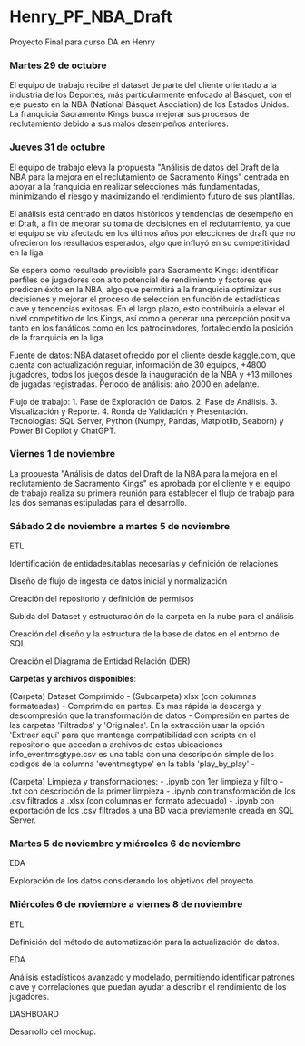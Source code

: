 # Henry_PF_NBA_Draft
Proyecto Final para curso DA en Henry

### Martes 29 de octubre
El equipo de trabajo recibe el dataset de parte del cliente orientado a la industria de los Deportes, más particularmente enfocado al Básquet, con el eje puesto en la NBA (National Básquet Asociation) de los Estados Unidos. La franquicia Sacramento Kings busca mejorar sus procesos de reclutamiento debido a sus malos desempeños anteriores.

### Jueves 31 de octubre
El equipo de trabajo eleva la propuesta "Análisis de datos del Draft de la NBA para la mejora en el reclutamiento de Sacramento Kings" centrada en apoyar a la franquicia en realizar selecciones más fundamentadas, minimizando el riesgo y maximizando el rendimiento futuro de sus plantillas.

El análisis está centrado en datos históricos y tendencias de desempeño en el Draft, a fin de mejorar su toma de decisiones en el reclutamiento, ya que el equipo se vio afectado en los últimos años por elecciones de draft que no ofrecieron los resultados esperados, algo que influyó en su competitividad en la liga.

Se espera como resultado previsible para Sacramento Kings: identificar perfiles de jugadores con alto potencial de rendimiento y factores que predicen éxito en la NBA, algo que permitirá a la franquicia optimizar sus decisiones y mejorar el proceso de selección en función de estadísticas clave y tendencias exitosas. En el largo plazo, esto contribuiría a elevar el nivel competitivo de los Kings, así como a generar una percepción positiva tanto en los fanáticos como en los patrocinadores, fortaleciendo la posición de la franquicia en la liga. 

Fuente de datos: NBA dataset ofrecido por el cliente desde kaggle.com, que cuenta con actualización regular, información de 30 equipos, +4800 jugadores, todos los juegos desde la inauguración de la NBA y +13 millones de jugadas registradas. Periodo de análisis: año 2000 en adelante. 

Flujo de trabajo: 1. Fase de Exploración de Datos. 2. Fase de Análisis. 3. Visualización y Reporte. 4. Ronda de Validación y Presentación. Tecnologías: SQL Server, Python (Numpy, Pandas, Matplotlib, Seaborn) y Power BI Copilot y ChatGPT.

### Viernes 1 de noviembre
La propuesta "Análisis de datos del Draft de la NBA para la mejora en el reclutamiento de Sacramento Kings" es aprobada por el cliente y el equipo de trabajo realiza su primera reunión para establecer el flujo de trabajo para las dos semanas estipuladas para el desarrollo.

### Sábado 2 de noviembre a martes 5 de noviembre

ETL

Identificación de entidades/tablas necesarias y definición de relaciones

Diseño de flujo de ingesta de datos inicial y normalización

Creación del repositorio y definición de permisos

Subida del Dataset y estructuración de la carpeta en la nube para el análisis

Creación del diseño y la estructura de la base de datos en el entorno de SQL

Creación el Diagrama de Entidad Relación (DER)

**Carpetas y archivos disponibles**: 

(Carpeta) Dataset Comprimido - (Subcarpeta) xlsx (con columnas formateadas) - Comprimido en partes. Es mas rápida la descarga y descompresión que la transformación de datos - Compresión en partes de las carpetas 'Filtrados' y 'Originales'. En la extracción usar la opción 'Extraer aquí' para que mantenga compatibilidad con scripts en el repositorio que accedan a archivos de estas ubicaciones - info_eventmsgtype.csv es una tabla con una descripción simple de los codigos de la columna 'eventmsgtype' en la tabla 'play_by_play' - 

(Carpeta) Limpieza y transformaciones: - .ipynb con 1er limpieza y filtro - .txt con descripción de la primer limpieza - .ipynb con transformación de los .csv filtrados a .xlsx (con columnas en formato adecuado) - .ipynb con exportación de los .csv filtrados a una BD vacia previamente creada en SQL Server.

### Martes 5 de noviembre y miércoles 6 de noviembre

EDA

Exploración de los datos considerando los objetivos del proyecto.

### Miércoles 6 de noviembre a viernes 8 de noviembre

ETL

Definición del método de automatización para la actualización de datos.

EDA

Análisis estadísticos avanzado y modelado, permitiendo identificar patrones clave y correlaciones que puedan ayudar a describir el rendimiento de los jugadores.

DASHBOARD

Desarrollo del mockup.


